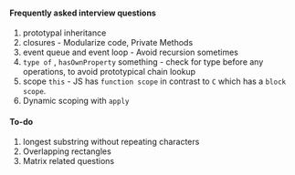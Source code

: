 #### Frequently asked interview questions

1. prototypal inheritance
2. closures - Modularize code, Private Methods 
3. event queue and event loop - Avoid recursion sometimes
4. `type of` , `hasOwnProperty` something - check for type before any operations, to avoid prototypical chain lookup 
5. scope `this` - JS has `function scope` in contrast to `C` which has a `block scope`.
6. Dynamic scoping with `apply` 

#### To-do

1. longest substring without repeating characters
2. Overlapping rectangles
3. Matrix related questions